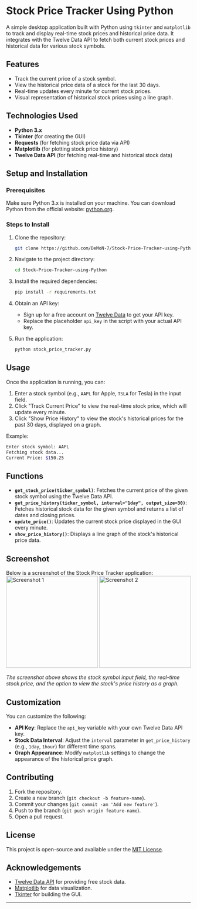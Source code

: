 # Stock Price Tracker Using Python

A simple desktop application built with Python using `tkinter` and `matplotlib` to track and display real-time stock prices and historical price data. It integrates with the Twelve Data API to fetch both current stock prices and historical data for various stock symbols.

## Features

- Track the current price of a stock symbol.
- View the historical price data of a stock for the last 30 days.
- Real-time updates every minute for current stock prices.
- Visual representation of historical stock prices using a line graph.

## Technologies Used

- **Python 3.x**
- **Tkinter** (for creating the GUI)
- **Requests** (for fetching stock price data via API)
- **Matplotlib** (for plotting stock price history)
- **Twelve Data API** (for fetching real-time and historical stock data)

## Setup and Installation

### Prerequisites
Make sure Python 3.x is installed on your machine. You can download Python from the official website: [python.org](https://www.python.org/).

### Steps to Install

1. Clone the repository:
   ```bash
   git clone https://github.com/DeMoN-7/Stock-Price-Tracker-using-Python.git
   ```

2. Navigate to the project directory:
   ```bash
   cd Stock-Price-Tracker-using-Python
   ```

3. Install the required dependencies:
   ```bash
   pip install -r requirements.txt
   ```

4. Obtain an API key:
   - Sign up for a free account on [Twelve Data](https://twelvedata.com/) to get your API key.
   - Replace the placeholder `api_key` in the script with your actual API key.

5. Run the application:
   ```bash
   python stock_price_tracker.py
   ```

## Usage

Once the application is running, you can:

1. Enter a stock symbol (e.g., `AAPL` for Apple, `TSLA` for Tesla) in the input field.
2. Click "Track Current Price" to view the real-time stock price, which will update every minute.
3. Click "Show Price History" to view the stock's historical prices for the past 30 days, displayed on a graph.

Example:
```bash
Enter stock symbol: AAPL
Fetching stock data...
Current Price: $150.25
```

## Functions

- **`get_stock_price(ticker_symbol)`**: Fetches the current price of the given stock symbol using the Twelve Data API.
- **`get_price_history(ticker_symbol, interval="1day", output_size=30)`**: Fetches historical stock data for the given symbol and returns a list of dates and closing prices.
- **`update_price()`**: Updates the current stock price displayed in the GUI every minute.
- **`show_price_history()`**: Displays a line graph of the stock's historical price data.

## Screenshot

Below is a screenshot of the Stock Price Tracker application:<br>
<img src="https://github.com/user-attachments/assets/96fffbae-c1a4-4d3d-953a-9e600f9f113f" alt="Screenshot 1" width="250" height="250">
<img src="https://github.com/user-attachments/assets/c3633718-5e2c-425b-bccd-cfac5c81913f" alt="Screenshot 2" width="250" height="250">


*The screenshot above shows the stock symbol input field, the real-time stock price, and the option to view the stock's price history as a graph.*

## Customization

You can customize the following:
- **API Key**: Replace the `api_key` variable with your own Twelve Data API key.
- **Stock Data Interval**: Adjust the `interval` parameter in `get_price_history` (e.g., `1day`, `1hour`) for different time spans.
- **Graph Appearance**: Modify `matplotlib` settings to change the appearance of the historical price graph.

## Contributing

1. Fork the repository.
2. Create a new branch (`git checkout -b feature-name`).
3. Commit your changes (`git commit -am 'Add new feature'`).
4. Push to the branch (`git push origin feature-name`).
5. Open a pull request.

## License

This project is open-source and available under the [MIT License](LICENSE).

## Acknowledgements

- [Twelve Data API](https://twelvedata.com/) for providing free stock data.
- [Matplotlib](https://matplotlib.org/) for data visualization.
- [Tkinter](https://docs.python.org/3/library/tkinter.html) for building the GUI.

---
